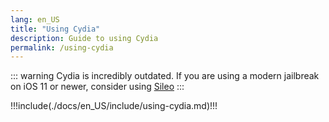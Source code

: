 ```yaml
---
lang: en_US
title: "Using Cydia"
description: Guide to using Cydia
permalink: /using-cydia
---
```


::: warning
Cydia is incredibly outdated. If you are using a modern jailbreak on iOS 11 or newer, consider using [Sileo](/installing-sileo)
:::

!!!include(./docs/en_US/include/using-cydia.md)!!!